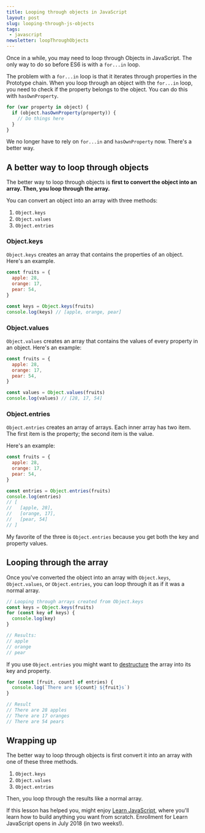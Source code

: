 ```yaml
---
title: Looping through objects in JavaScript
layout: post
slug: looping-through-js-objects
tags:
 - javascript
newsletter: loopThroughObjects
---
```


Once in a while, you may need to loop through Objects in JavaScript. The only way to do so before ES6 is with a `for...in` loop.

The problem with a `for...in` loop is that it iterates through properties in the Prototype chain. When you loop through an object with the `for...in` loop, you need to check if the property belongs to the object. You can do this with `hasOwnProperty`.

```js
for (var property in object) {
  if (object.hasOwnProperty(property)) {
    // Do things here
  }
}
```

We no longer have to rely on `for...in` and `hasOwnProperty` now. There's a better way.

<!--more-->

## A better way to loop through objects

The better way to loop through objects is **first to convert the object into an array. Then, you loop through the array.**

You can convert an object into an array with three methods:

1. `Object.keys`
2. `Object.values`
3. `Object.entries`

### Object.keys

`Object.keys` creates an array that contains the properties of an object. Here's an example.

```js
const fruits = {
  apple: 28,
  orange: 17,
  pear: 54,
}

const keys = Object.keys(fruits)
console.log(keys) // [apple, orange, pear]
```

### Object.values

`Object.values` creates an array that contains the values of every property in an object. Here's an example:

```js
const fruits = {
  apple: 28,
  orange: 17,
  pear: 54,
}

const values = Object.values(fruits)
console.log(values) // [28, 17, 54]
```

### Object.entries

`Object.entries` creates an array of arrays. Each inner array has two item. The first item is the property; the second item is the value.

Here's an example:

```js
const fruits = {
  apple: 28,
  orange: 17,
  pear: 54,
}

const entries = Object.entries(fruits)
console.log(entries)
// [
//   [apple, 28],
//   [orange, 17],
//   [pear, 54]
// ]
```

My favorite of the three is `Object.entries` because you get both the key and property values.

## Looping through the array

Once you've converted the object into an array with `Object.keys`, `Object.values`, or `Object.entries`, you can loop through it as if it was a normal array.

```js
// Looping through arrays created from Object.keys
const keys = Object.keys(fruits)
for (const key of keys) {
  console.log(key)
}

// Results:
// apple
// orange
// pear
```

If you use `Object.entries` you might want to [destructure](/blog/es6) the array into its key and property.

```js
for (const [fruit, count] of entries) {
  console.log(`There are ${count} ${fruit}s`)
}

// Result
// There are 28 apples
// There are 17 oranges
// There are 54 pears
```

## Wrapping up

The better way to loop through objects is first convert it into an array with one of these three methods.

1. `Object.keys`
2. `Object.values`
3. `Object.entries`

Then, you loop through the results like a normal array.

If this lesson has helped you, might enjoy [Learn JavaScript](https://learnjavascript.today), where you'll learn how to build anything you want from scratch. Enrollment for Learn JavaScript opens in July 2018 (in two weeks!).

